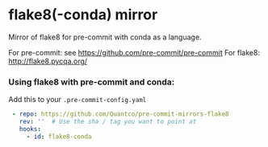 flake8(-conda) mirror
====================

Mirror of flake8 for pre-commit with conda as a language.

For pre-commit: see https://github.com/pre-commit/pre-commit
For flake8: http://flake8.pycqa.org/

### Using flake8 with pre-commit and conda:

Add this to your `.pre-commit-config.yaml`

```yaml
 - repo: https://github.com/Quantco/pre-commit-mirrors-flake8
   rev: ''  # Use the sha / tag you want to point at
   hooks:
     - id: flake8-conda
```

